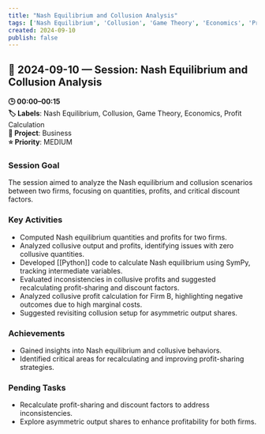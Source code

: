 ```yaml
---
title: "Nash Equilibrium and Collusion Analysis"
tags: ['Nash Equilibrium', 'Collusion', 'Game Theory', 'Economics', 'Profit Calculation']
created: 2024-09-10
publish: false
---
```


## 📅 2024-09-10 — Session: Nash Equilibrium and Collusion Analysis

**🕒 00:00–00:15**  
**🏷️ Labels**: Nash Equilibrium, Collusion, Game Theory, Economics, Profit Calculation  
**📂 Project**: Business  
**⭐ Priority**: MEDIUM  


### Session Goal
The session aimed to analyze the Nash equilibrium and collusion scenarios between two firms, focusing on quantities, profits, and critical discount factors.

### Key Activities
- Computed Nash equilibrium quantities and profits for two firms.
- Analyzed collusive output and profits, identifying issues with zero collusive quantities.
- Developed [[Python]] code to calculate Nash equilibrium using SymPy, tracking intermediate variables.
- Evaluated inconsistencies in collusive profits and suggested recalculating profit-sharing and discount factors.
- Analyzed collusive profit calculation for Firm B, highlighting negative outcomes due to high marginal costs.
- Suggested revisiting collusion setup for asymmetric output shares.

### Achievements
- Gained insights into Nash equilibrium and collusive behaviors.
- Identified critical areas for recalculating and improving profit-sharing strategies.

### Pending Tasks
- Recalculate profit-sharing and discount factors to address inconsistencies.
- Explore asymmetric output shares to enhance profitability for both firms.
